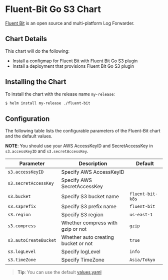 # Fluent-Bit Go S3 Chart

[Fluent Bit](http://fluentbit.io/) is an open source and multi-platform Log Forwarder.

## Chart Details

This chart will do the following:

* Install a configmap for Fluent Bit with Fluent Bit Go S3 plugin
* Install a deployment that provisions Fluent Bit Go S3 plugin

## Installing the Chart

To install the chart with the release name `my-release`:

```bash
$ helm install my-release ./fluent-bit
```

## Configuration

The following table lists the configurable parameters of the Fluent-Bit chart and the default values.

**NOTE**: You should use your AWS AccessKeyID and SecretAccessKey in `s3.accessKeyID` and `s3.secretAccessKey`.

| Parameter               | Description                         | Default                 |
| ----------------------- | ----------------------------------- | ----------------------- |
| `s3.accessKeyID`        | Specify AWS AccessKeyID             |                         |
| `s3.secretAccessKey`    | Specify AWS SecretAccessKey         |                         |
| `s3.bucket`             | Specify S3 bucket name              | `fluent-bit-k8s`        |
| `s3.s3prefix`           | Specify S3 prefix name              | `fluent-bit`            |
| `s3.region`             | Specify S3 region                   | `us-east-1`             |
| `s3.compress`           | Whether compress with gzip or not   | `gzip`                  |
| `s3.autoCreateBucket`   | Whether auto creating bucket or not | `true`                  |
| `s3.logLevel`           | Specify logLevel                    | `info`                  |
| `s3.timeZone`           | Specify TimeZone                    | `Asia/Tokyo`            |

> **Tip**: You can use the default [values.yaml](values.yaml)
